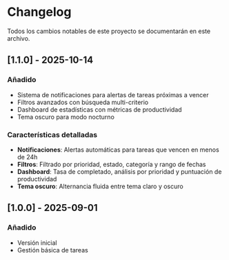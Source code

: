 # Changelog

Todos los cambios notables de este proyecto se documentarán en este archivo.

## [1.1.0] - 2025-10-14

### Añadido
- Sistema de notificaciones para alertas de tareas próximas a vencer
- Filtros avanzados con búsqueda multi-criterio
- Dashboard de estadísticas con métricas de productividad
- Tema oscuro para modo nocturno

### Características detalladas
- **Notificaciones**: Alertas automáticas para tareas que vencen en menos de 24h
- **Filtros**: Filtrado por prioridad, estado, categoría y rango de fechas
- **Dashboard**: Tasa de completado, análisis por prioridad y puntuación de productividad
- **Tema oscuro**: Alternancia fluida entre tema claro y oscuro

## [1.0.0] - 2025-09-01

### Añadido
- Versión inicial
- Gestión básica de tareas
